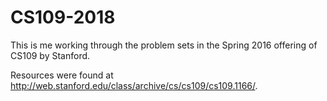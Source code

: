 # CS109-2018
This is me working through the problem sets in the Spring 2016 offering of CS109 by Stanford.

Resources were found at http://web.stanford.edu/class/archive/cs/cs109/cs109.1166/.
